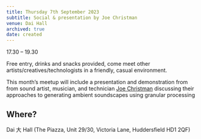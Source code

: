 ```yaml
---
title: Thursday 7th September 2023
subtitle: Social & presentation by Joe Christman
venue: Dai Hall
archived: true
date: created
---
```


17.30 – 19.30

Free entry, drinks and snacks provided, come meet other artists/creatives/technologists in a friendly, casual environment.

This month’s meetup will include a presentation and demonstration from from sound artist, musician, and technician [Joe Christman](https://www.flowcode.com/page/joechristman) discussing their approaches to generating ambient soundscapes using granular processing

## Where?

Dai 大 Hall (The Piazza, Unit 29/30, Victoria Lane, Huddersfield HD1 2QF)